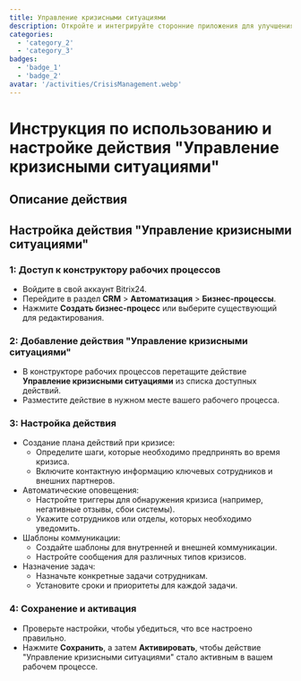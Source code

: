 ```yaml
---
title: Управление кризисными ситуациями
description: Откройте и интегрируйте сторонние приложения для улучшения вашего бизнеса.
categories: 
  - 'category_2'
  - 'category_3'
badges: 
  - 'badge_1'
  - 'badge_2'
avatar: '/activities/CrisisManagement.webp'
---
```

# Инструкция по использованию и настройке действия "Управление кризисными ситуациями"

## Описание действия

## **Настройка действия "Управление кризисными ситуациями"**

### 1: Доступ к конструктору рабочих процессов
- Войдите в свой аккаунт Bitrix24.
- Перейдите в раздел **CRM** > **Автоматизация** > **Бизнес-процессы**.
- Нажмите **Создать бизнес-процесс** или выберите существующий для редактирования.

### 2: Добавление действия "Управление кризисными ситуациями"
- В конструкторе рабочих процессов перетащите действие **Управление кризисными ситуациями** из списка доступных действий.
- Разместите действие в нужном месте вашего рабочего процесса.

### 3: Настройка действия
- Создание плана действий при кризисе:
  - Определите шаги, которые необходимо предпринять во время кризиса.
  - Включите контактную информацию ключевых сотрудников и внешних партнеров.
- Автоматические оповещения:
  - Настройте триггеры для обнаружения кризиса (например, негативные отзывы, сбои системы).
  - Укажите сотрудников или отделы, которых необходимо уведомить.
- Шаблоны коммуникации:
  - Создайте шаблоны для внутренней и внешней коммуникации.
  - Настройте сообщения для различных типов кризисов.
- Назначение задач:
  - Назначьте конкретные задачи сотрудникам.
  - Установите сроки и приоритеты для каждой задачи.

### 4: Сохранение и активация
- Проверьте настройки, чтобы убедиться, что все настроено правильно.
- Нажмите **Сохранить**, а затем **Активировать**, чтобы действие "Управление кризисными ситуациями" стало активным в вашем рабочем процессе.